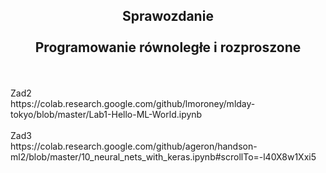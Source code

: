 <h2 align="center"><center>Sprawozdanie</center>
<br>Programowanie równoległe i rozproszone</h2>
<br></br>
Zad2<br>
https://colab.research.google.com/github/lmoroney/mlday-tokyo/blob/master/Lab1-Hello-ML-World.ipynb
<br></br>
Zad3<br>
https://colab.research.google.com/github/ageron/handson-ml2/blob/master/10_neural_nets_with_keras.ipynb#scrollTo=-l40X8w1Xxi5
